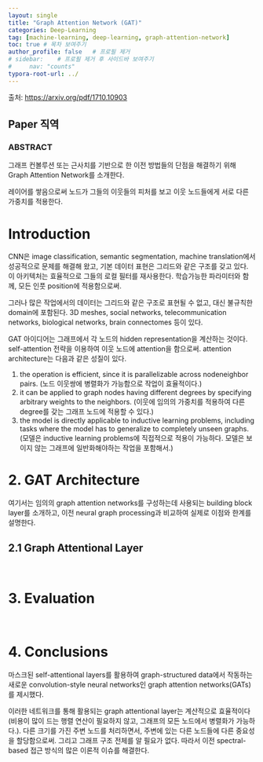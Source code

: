 ```yaml
---
layout: single
title: "Graph Attention Network (GAT)"
categories: Deep-Learning
tag: [machine-learning, deep-learning, graph-attention-network]
toc: true # 목차 보여주기
author_profile: false   # 프로필 제거
# sidebar:    # 프로필 제거 후 사이드바 보여주기
#     nav: "counts"
typora-root-url: ../
---
```


출처: https://arxiv.org/pdf/1710.10903

## Paper 직역

### ABSTRACT
그래프 컨볼루션 또는 근사치를 기반으로 한 이전 방법들의 단점을 해결하기 위해 Graph Attention Network를 소개한다.

레이어를 쌓음으로써 노드가 그들의 이웃들의 피처를 보고 이웃 노드들에게 서로 다른 가중치를 적용한다.

# Introduction
CNN은 image classification, semantic segmentation, machine translation에서 성공적으로 문제를 해결해 왔고, 기본 데이터 표현은 그리드와 같은 구조를 갖고 있다.
이 아키텍처는 효율적으로 그들의 로컬 필터를 재사용한다. 학습가능한 파라미터와 함께, 모든 인풋 position에 적용함으로써.

그러나 많은 작업에서의 데이터는 그리드와 같은 구조로 표현될 수 없고, 대신 불규칙한 domain에 포함된다. 3D meshes, social networks, telecommunication networks, biological networks, brain connectomes 등이 있다.

GAT
아이디어는 그래프에서 각 노드의 hidden representation을 계산하는 것이다. self-attention 전략을 이용하여 이웃 노드에 attention을 함으로써.
attention architecture는 다음과 같은 성질이 있다.
1. the operation is efficient, since it is parallelizable across nodeneighbor pairs. (노드 이웃쌍에 병렬화가 가능함으로 작업이 효율적이다.)
2. it can be applied to graph nodes having different degrees by specifying arbitrary weights to the neighbors. (이웃에 임의의 가중치를 적용하여 다른 degree를 갖는 그래프 노드에 적용할 수 있다.)
3. the model is directly applicable to inductive learning problems, including tasks where the model has to generalize to completely unseen graphs. (모델은 inductive learning problems에 직접적으로 적용이 가능하다. 모델은 보이지 않는 그래프에 일반화해야하는 작업을 포함해서.)

# 2. GAT Architecture
여기서는 임의의 graph attention networks를 구성하는데 사용되는 building block layer를 소개하고, 이전 neural graph processing과 비교하여 실제로 이점와 한계를 설명한다.

## 2.1 Graph Attentional Layer


<br>

# 3. Evaluation

<br>

# 4. Conclusions
마스크된 self-attentional layers를 활용하여 graph-structured data에서 작동하는 새로운 convolution-style neural networks인 graph attention networks(GATs)를 제시했다.

이러한 네트워크를 통해 활용되는 graph attentional layer는 계산적으로 효율적이다 (비용이 많이 드는 행렬 연산이 필요하지 않고, 그래프의 모든 노드에서 병렬화가 가능하다.).
다른 크기를 가진 주변 노드를 처리하면서, 주변에 있는 다른 노드들에 다른 중요성을 할당함으로써. 그리고 그래프 구조 전체를 알 필요가 없다.
따라서 이전 spectral-based 접근 방식의 많은 이론적 이슈를 해결한다.

